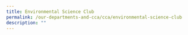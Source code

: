 ```yaml
---
title: Environmental Science Club
permalink: /our-departments-and-cca/cca/environmental-science-club
description: ""
---
```

